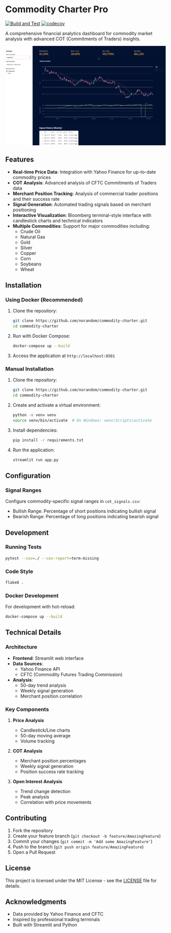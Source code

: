 # Commodity Charter Pro

[![Build and Test](https://github.com/norandom/commodity-charter/actions/workflows/build.yml/badge.svg)](https://github.com/norandom/commodity-charter/actions/workflows/build.yml)
[![codecov](https://codecov.io/gh/norandom/commodity-charter/branch/main/graph/badge.svg)](https://codecov.io/gh/norandom/commodity-charter)

A comprehensive financial analytics dashboard for commodity market analysis with advanced COT (Commitments of Traders) insights.

![Commodity Charter Pro Screenshot](.screenshots/screenshot.png)

## Features

- **Real-time Price Data**: Integration with Yahoo Finance for up-to-date commodity prices
- **COT Analysis**: Advanced analysis of CFTC Commitments of Traders data
- **Merchant Position Tracking**: Analysis of commercial trader positions and their success rate
- **Signal Generation**: Automated trading signals based on merchant positioning
- **Interactive Visualization**: Bloomberg terminal-style interface with candlestick charts and technical indicators
- **Multiple Commodities**: Support for major commodities including:
  - Crude Oil
  - Natural Gas
  - Gold
  - Silver
  - Copper
  - Corn
  - Soybeans
  - Wheat

## Installation

### Using Docker (Recommended)

1. Clone the repository:
   ```bash
   git clone https://github.com/norandom/commodity-charter.git
   cd commodity-charter
   ```

2. Run with Docker Compose:
   ```bash
   docker-compose up --build
   ```

3. Access the application at `http://localhost:8501`

### Manual Installation

1. Clone the repository:
   ```bash
   git clone https://github.com/norandom/commodity-charter.git
   cd commodity-charter
   ```

2. Create and activate a virtual environment:
   ```bash
   python -m venv venv
   source venv/bin/activate  # On Windows: venv\Scripts\activate
   ```

3. Install dependencies:
   ```bash
   pip install -r requirements.txt
   ```

4. Run the application:
   ```bash
   streamlit run app.py
   ```

## Configuration

### Signal Ranges
Configure commodity-specific signal ranges in `cot_signals.csv`:
- Bullish Range: Percentage of short positions indicating bullish signal
- Bearish Range: Percentage of long positions indicating bearish signal

## Development

### Running Tests
```bash
pytest --cov=./ --cov-report=term-missing
```

### Code Style
```bash
flake8 .
```

### Docker Development
For development with hot-reload:
```bash
docker-compose up --build
```

## Technical Details

### Architecture
- **Frontend**: Streamlit web interface
- **Data Sources**: 
  - Yahoo Finance API
  - CFTC (Commodity Futures Trading Commission)
- **Analysis**: 
  - 50-day trend analysis
  - Weekly signal generation
  - Merchant position correlation

### Key Components
1. **Price Analysis**
   - Candlestick/Line charts
   - 50-day moving average
   - Volume tracking

2. **COT Analysis**
   - Merchant position percentages
   - Weekly signal generation
   - Position success rate tracking

3. **Open Interest Analysis**
   - Trend change detection
   - Peak analysis
   - Correlation with price movements

## Contributing

1. Fork the repository
2. Create your feature branch (`git checkout -b feature/AmazingFeature`)
3. Commit your changes (`git commit -m 'Add some AmazingFeature'`)
4. Push to the branch (`git push origin feature/AmazingFeature`)
5. Open a Pull Request

## License

This project is licensed under the MIT License - see the [LICENSE](LICENSE) file for details.

## Acknowledgments

- Data provided by Yahoo Finance and CFTC
- Inspired by professional trading terminals
- Built with Streamlit and Python
